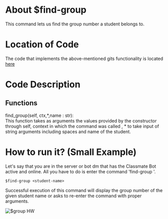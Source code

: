 # About $find-group
This command lets us find the group number a student belongs to.

# Location of Code
The code that implements the above-mentioned gits functionality is located [here](https://github.com/War-Keeper/ClassMateBot/blob/main/cogs/groups.py)

# Code Description
## Functions
find_group(self, ctx,*,name : str): <br>
This function takes as arguments the values provided by the constructor through self, context in which the command was called , * to take input of string arguments including spaces and name of the student.

# How to run it? (Small Example)
Let's say that you are in the server or bot dm that has the Classmate Bot active and online. All you have to do is 
enter the command 'find-group <student-name>'.
```
$find-group <student-name>
```
Successful execution of this command will display the group number of the given student name or asks to re-enter the command  with proper arguments.

![$group HW](https://github.com/chandur626/ClassMateBot/blob/main/data/media/Find-group.gif)
